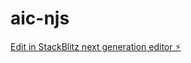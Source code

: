 # aic-njs

[Edit in StackBlitz next generation editor ⚡️](https://stackblitz.com/~/github.com/AICentralSA/aic-njs)
